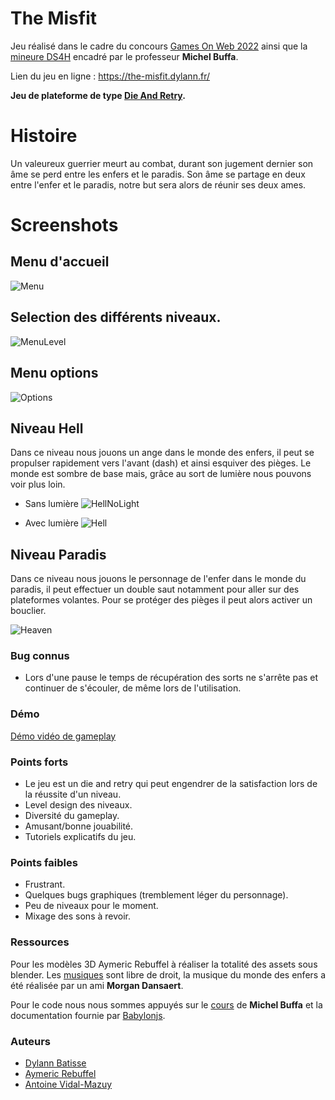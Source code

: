 # The Misfit

Jeu réalisé dans le cadre du concours [Games On Web 2022](https://www.cgi.com/france/fr-fr/event/games-on-web-2022)
ainsi que la [mineure DS4H](https://ds4h.univ-cotedazur.eu/education/minor-programming-3d-games-on-the-web) encadré
par le professeur **Michel Buffa**.

Lien du jeu en ligne : https://the-misfit.dylann.fr/

**Jeu de plateforme de type [Die And Retry](https://fr.wikipedia.org/wiki/Die_and_retry).**

# Histoire

Un valeureux guerrier meurt au combat, durant son jugement dernier son âme se perd entre les enfers et le paradis.
Son âme se partage en deux entre l'enfer et le paradis, notre but sera alors de réunir ses deux ames.

# Screenshots

## Menu d'accueil

![Menu](https://i.imgur.com/TMNjrxj.png)

## Selection des différents niveaux.

![MenuLevel](https://i.imgur.com/bMcR7gW.png)

## Menu options

![Options](https://i.imgur.com/9tQh9p4.png)

## Niveau Hell

Dans ce niveau nous jouons un ange dans le monde des enfers, il peut se propulser rapidement vers l'avant (dash) et ainsi
esquiver des pièges. Le monde est sombre de base mais, grâce au sort de lumière nous pouvons voir plus loin.

- Sans lumière
![HellNoLight](https://i.imgur.com/pztzP06.png)

- Avec lumière
![Hell](https://i.imgur.com/0JOBGfv.png)

## Niveau Paradis

Dans ce niveau nous jouons le personnage de l'enfer dans le monde du paradis,
il peut effectuer un double saut notamment pour aller sur des plateformes volantes.
Pour se protéger des pièges il peut alors activer un bouclier.

![Heaven](https://i.imgur.com/vugAe0A.png)

### Bug connus

- Lors d'une pause le temps de récupération des sorts ne s'arrête pas et continuer de s'écouler,
de même lors de l'utilisation.

### Démo

[Démo vidéo de gameplay](https://www.youtube.com/watch?v=eORTN03EmAs&feature=youtu.be)

### Points forts

- Le jeu est un die and retry qui peut engendrer de la satisfaction lors de la réussite d'un niveau.
- Level design des niveaux.
- Diversité du gameplay.
- Amusant/bonne jouabilité.
- Tutoriels explicatifs du jeu.

### Points faibles

- Frustrant.
- Quelques bugs graphiques (tremblement léger du personnage).
- Peu de niveaux pour le moment.
- Mixage des sons à revoir.

### Ressources

Pour les modèles 3D Aymeric Rebuffel à réaliser la totalité des assets sous blender.
Les [musiques](https://mixkit.co/free-sound-effects/game/) sont libre de droit, la musique du monde des enfers a été 
réalisée par un ami **Morgan Dansaert**.

Pour le code nous nous sommes appuyés sur le [cours](https://github.com/micbuffa/BabylonJS_course) 
de **Michel Buffa** et la documentation fournie par [Babylonjs](https://doc.babylonjs.com/).

### Auteurs

- [Dylann Batisse](https://github.com/takitsu21)
- [Aymeric Rebuffel](https://github.com/AymericRebuffel)
- [Antoine Vidal-Mazuy](https://github.com/Brotherta)

